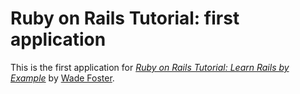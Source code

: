 # Ruby on Rails Tutorial: first application

This is the first application for
[*Ruby on Rails Tutorial: Learn Rails by Example*](http://railstutorial.org/) 
by [Wade Foster](http://wade-foster.com/).
